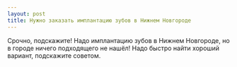 ```yaml
---
layout: post 
title: Нужно заказать имплантацию зубов в Нижнем Новгороде 
--- 
```

Срочно, подскажите! Надо имплантацию зубов в Нижнем Новгороде, но в городе ничего подходящего не нашёл! Надо быстро найти хороший вариант, подскажите советом.